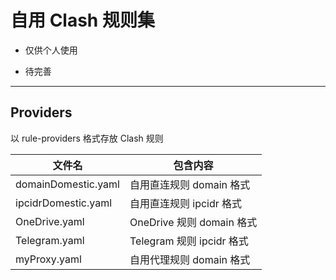# 自用 Clash 规则集

- 仅供个人使用

- 待完善

---

## Providers

以 rule-providers 格式存放 Clash 规则

| 文件名              | 包含内容                  |
| ------------------- | ------------------------- |
| domainDomestic.yaml | 自用直连规则 domain 格式  |
| ipcidrDomestic.yaml | 自用直连规则 ipcidr 格式  |
| OneDrive.yaml       | OneDrive 规则 domain 格式 |
| Telegram.yaml       | Telegram 规则 ipcidr 格式 |
| myProxy.yaml        | 自用代理规则 domain 格式  |
